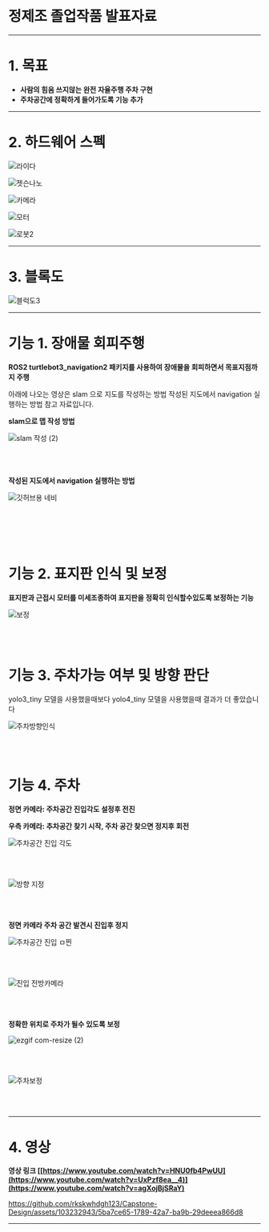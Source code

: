 
# 정제조 졸업작품 발표자료
---
# 1. 목표
   
- **사람의 힘음 쓰지않는 완전 자율주행 주차 구현**
- **주차공간에 정확하게 들어가도록 기능 추가**

---

# 2. 하드웨어 스펙



![라이다](https://github.com/rkskwhdgh123/Capstone-Design/assets/103232943/17cec540-733f-42bb-9644-777c558631d0)


![젯슨나노](https://github.com/rkskwhdgh123/Capstone-Design/assets/103232943/7e5f32b2-6e00-406f-82c1-218a46cada32)


![카메라](https://github.com/rkskwhdgh123/Capstone-Design/assets/103232943/4e910fdf-d90a-4158-964f-ef67d1579447)


![모터](https://github.com/rkskwhdgh123/Capstone-Design/assets/103232943/c3478cad-337d-4889-b01c-fd41a2ef4474)



![로봇2](https://github.com/rkskwhdgh123/Capstone-Design/assets/103232943/ce549236-da47-495b-971e-38628a738e1a)




---


# 3. 블록도

![블럭도3](https://github.com/rkskwhdgh123/Capstone-Design/assets/103232943/e47a1da9-8750-4e44-a8fe-bb293e0b6892)



---

# 기능 1. 장애물 회피주행

**ROS2 turtlebot3_navigation2 패키지를 사용하여 장애물을 회피하면서 목표지점까지 주행**

아래에 나오는 영상은 slam 으로 지도를 작성하는 방법
작성된 지도에서 navigation 실행하는 방법 참고 자료입니다.

**slam으로 맵 작성 방법**

![slam 작성 (2)](https://github.com/rkskwhdgh123/Capstone-Design/assets/103232943/922246b8-f8ea-494f-9a0c-340dc67eacfb)
</br>
</br>
</br>
</br>

**작성된 지도에서 navigation 실행하는 방법**

![깃허브용 네비](https://github.com/rkskwhdgh123/Capstone-Design/assets/103232943/7027a9c9-efe7-40c8-823e-092828430481)

</br>
</br>
</br>
</br>

# 기능 2. 표지판 인식 및 보정

**표지판과 근접시 모터를 미세조종하여 표지판을 정확히 인식할수있도록 보정하는 기능**


![보정](https://github.com/rkskwhdgh123/Capstone-Design/assets/103232943/f3a65836-ed71-4219-bb6a-778a63824bfc)
</br>
</br>
</br>
</br>



# 기능 3. 주차가능 여부 및 방향 판단

yolo3_tiny 모델을 사용했을때보다 yolo4_tiny 모델을 사용했을때 결과가 더 좋았습니다


![주차방향인식](https://github.com/rkskwhdgh123/Capstone-Design/assets/103232943/bdda9841-416d-4f15-9b2b-54b7e179c2cd)

</br>
</br>



# 기능 4. 주차 

**정면 카메라: 주차공간 진입각도 설정후 전진**


**우측 카메라: 추차공간 찾기 시작, 주차 공간 찾으면 정지후 회전**

![주차공간 진입 각도](https://github.com/rkskwhdgh123/Capstone-Design/assets/103232943/932f4506-4fdc-4713-859f-febbf531f770)    

</br>
</br>

![방향 지정](https://github.com/rkskwhdgh123/Capstone-Design/assets/103232943/f3f15da8-3e1c-425d-b305-1ced1efb3be8)


</br>
</br>

**정면 카메라 주차 공간 발견시 진입후 정지**


![주차공간 진입 ㅁ찐](https://github.com/rkskwhdgh123/Capstone-Design/assets/103232943/99ef8145-a8c3-4776-b7e7-4872bddabbb4)    


  
</br>
</br>

![진입 전방카메라](https://github.com/rkskwhdgh123/Capstone-Design/assets/103232943/5fa8ef74-9540-44f2-a7b0-fcb7bfcebd00)


</br>
</br>

**정확한 위치로 주차가 될수 있도록 보정**



![ezgif com-resize (2)](https://github.com/rkskwhdgh123/Capstone-Design/assets/103232943/79abd75a-70b2-404e-92d7-9efe1902350e)

</br>
</br>

![주차보정](https://github.com/rkskwhdgh123/Capstone-Design/assets/103232943/46852f51-8705-4441-a3f5-70a425d7295c)


</br>
</br>

---

# 4. 영상


**영상 링크 [[https://www.youtube.com/watch?v=HNU0fb4PwUU](https://www.youtube.com/watch?v=UxPzf8ea__4)](https://www.youtube.com/watch?v=agXojBjSRaY)**




https://github.com/rkskwhdgh123/Capstone-Design/assets/103232943/5ba7ce65-1789-42a7-ba9b-29deeea866d8







---
